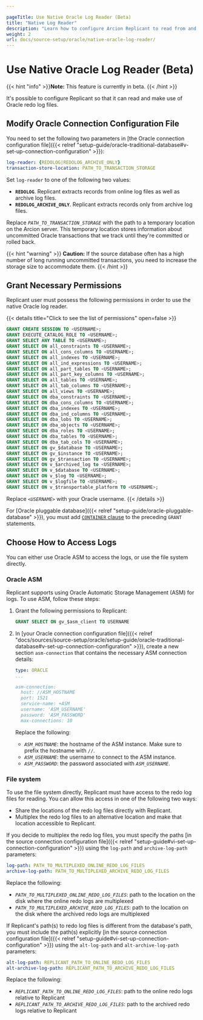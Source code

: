 ```yaml
---

pageTitle: Use Native Oracle Log Reader (Beta)
title: "Native Log Reader"
description: "Learn how to configure Arcion Replicant to read from and make use of Oracle redo log files. Learn how to use ASM or the file system directly for logs."
weight: 2
url: docs/source-setup/oracle/native-oracle-log-reader/
---
```


# Use Native Oracle Log Reader (Beta)
{{< hint "info" >}}**Note:** This feature is currently in beta. {{< /hint >}}

It's possible to configure Replicant so that it can read and make use of Oracle redo log files.

## Modify Oracle Connection Configuration File

You need to set the following two parameters in [the Oracle connection configuration file]({{< relref "setup-guide/oracle-traditional-database#v-set-up-connection-configuration" >}}):

```YAML
log-reader: {REDOLOG|REDOLOG_ARCHIVE_ONLY}
transaction-store-location: PATH_TO_TRANSACTION_STORAGE
```

Set `log-reader` to one of the following two values:

- **`REDOLOG`**. Replicant extracts records from online log files as well as archive log files.
- **`REDOLOG_ARCHIVE_ONLY`**. Replicant extracts records only from archive log files.

Replace *`PATH_TO_TRANSACTION_STORAGE`* with the path to a temporary location on the Arcion server. This temporary location stores information about uncommitted Oracle transactions that we track until they're committed or rolled back.

{{< hint "warning" >}}
**Caution:** If the source database often has a high number of long running uncommitted transactions, you need to increase the storage size to accommodate them.
{{< /hint >}}

## Grant Necessary Permissions

Replicant user must possess the following permissions in order to use the native Oracle log reader.

{{< details title="Click to see the list of permissions" open=false >}}
```SQL
GRANT CREATE SESSION TO <USERNAME>;
GRANT EXECUTE_CATALOG_ROLE TO <USERNAME>;
GRANT SELECT ANY TABLE TO <USERNAME>;
GRANT SELECT ON all_constraints TO <USERNAME>;
GRANT SELECT ON all_cons_columns TO <USERNAME>;
GRANT SELECT ON all_indexes TO <USERNAME>;
GRANT SELECT ON all_ind_expressions TO <USERNAME>;
GRANT SELECT ON all_part_tables TO <USERNAME>;
GRANT SELECT ON all_part_key_columns TO <USERNAME>;
GRANT SELECT ON all_tables TO <USERNAME>;
GRANT SELECT ON all_tab_columns TO <USERNAME>;
GRANT SELECT ON all_views TO <USERNAME>;
GRANT SELECT ON dba_constraints TO <USERNAME>;
GRANT SELECT ON dba_cons_columns TO <USERNAME>;
GRANT SELECT ON dba_indexes TO <USERNAME>;
GRANT SELECT ON dba_ind_columns TO <USERNAME>;
GRANT SELECT ON dba_lobs TO <USERNAME>;
GRANT SELECT ON dba_objects TO <USERNAME>;
GRANT SELECT ON dba_roles TO <USERNAME>;
GRANT SELECT ON dba_tables TO <USERNAME>;
GRANT SELECT ON dba_tab_cols TO <USERNAME>;
GRANT SELECT ON gv_$database TO <USERNAME>;
GRANT SELECT ON gv_$instance TO <USERNAME>;
GRANT SELECT ON gv_$transaction TO <USERNAME>;
GRANT SELECT ON v_$archived_log to <USERNAME>;
GRANT SELECT ON v_$database TO <USERNAME>;
GRANT SELECT ON v_$log TO <USERNAME>;
GRANT SELECT ON v_$logfile TO <USERNAME>;
GRANT SELECT ON v_$transportable_platform TO <USERNAME>;
```

Replace *`<USERNAME>`* with your Oracle username.
{{< /details >}}

For [Oracle pluggable database]({{< relref "setup-guide/oracle-pluggable-database" >}}), you must add [`CONTAINER` clause](https://docs.oracle.com/en/database/oracle/oracle-database/19/sqlrf/GRANT.html#GUID-20B4E2C0-A7F8-4BC8-A5E8-BE61BDC41AC3__GUID-784B9819-D7E8-4613-9674-A07CAE756DAF) to the preceding `GRANT` statements. 

## Choose How to Access Logs
You can either use Oracle ASM to access the logs, or use the file system directly.

### Oracle ASM

Replicant supports using Oracle Automatic Storage Management (ASM) for logs. To use ASM, follow these steps:

1. Grant the following permissions to Replicant:

    ```SQL
    GRANT SELECT ON gv_$asm_client TO USERNAME
    ```

2. In [your Oracle connection configuration file]({{< relref "docs/sources/source-setup/oracle/setup-guide/oracle-traditional-database#v-set-up-connection-configuration" >}}), create a new section `asm-connection` that contains the necessary ASM connection details:

    ```YAML
    type: ORACLE
    ...

    asm-connection:
      host: //ASM_HOSTNAME
      port: 1521
      service-name: +ASM
      username: 'ASM_USERNAME'
      password: 'ASM_PASSWORD'
      max-connections: 10
    ```

    Replace the following:

    - *`ASM_HOSTNAME`*: the hostname of the ASM instance. Make sure to prefix the hostname with `//`.
    - *`ASM_USERNAME`*: the username to connect to the ASM instance.
    - *`ASM_PASSWORD`*: the password associated with *`ASM_USERNAME`*.

  
### File system

To use the file system directly, Replicant must have access to the redo log files for reading. You can allow this access in one of the following two ways:
- Share the locations of the redo log files directly with Replicant.
- Multiplex the redo log files to an alternative location and make that location accessible to Replicant.

If you decide to multiplex the redo log files, you must specify the paths [in the source connection configuration file]({{< relref "setup-guide#vi-set-up-connection-configuration" >}}) using the `log-path` and `archive-log-path` parameters:

```YAML
log-path: PATH_TO_MULTIPLEXED_ONLINE_REDO_LOG_FILES
archive-log-path: PATH_TO_MULTIPLEXED_ARCHIVE_REDO_LOG_FILES
```

Replace the following:
- *`PATH_TO_MULTIPLEXED_ONLINE_REDO_LOG_FILES`*: path to the location on the disk where the online redo logs are multiplexed
- *`PATH_TO_MULTIPLEXED_ARCHIVE_REDO_LOG_FILES`*: path to the location on the disk where the archived redo logs are multiplexed

If Replicant's path(s) to redo log files is different from the database's path, you must include the path(s) explicitly [in the source connection configuration file]({{< relref "setup-guide#vi-set-up-connection-configuration" >}}) using the `alt-log-path` and `alt-archive-log-path` parameters:

```YAML
alt-log-path: REPLICANT_PATH_TO_ONLINE_REDO_LOG_FILES
alt-archive-log-path: REPLICANT_PATH_TO_ARCHIVE_REDO_LOG_FILES
```

Replace the following:
- *`REPLICANT_PATH_TO_ONLINE_REDO_LOG_FILES`*: path to the online redo logs relative to Replicant
- *`REPLICANT_PATH_TO_ARCHIVE_REDO_LOG_FILES`*: path to the archived redo logs relative to Replicant